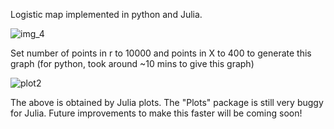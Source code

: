 Logistic map implemented in python and Julia. 


![img_4](https://user-images.githubusercontent.com/55867762/195908517-3e651ad6-9e89-453b-8113-26337c2434c4.png)

Set number of points in r to 10000 and points in X to 400 to generate this graph (for python, took around ~10 mins to give this graph)

![plot2](https://user-images.githubusercontent.com/55867762/196008026-a54eca31-f549-4f03-b2d8-bd765db54617.png)

The above is obtained by Julia plots. The "Plots" package is still very buggy for Julia. Future improvements to make this faster will be coming soon! 
